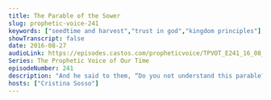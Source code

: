 ```yaml
---
title: The Parable of the Sower
slug: prophetic-voice-241
keywords: ["seedtime and harvest","trust in god","kingdom principles"]
showTranscript: false
date: 2016-08-27
audioLink: https://episodes.castos.com/propheticvoice/TPVOT_E241_16_08_27-28_The_Parable_of_the_Sower.mp3
Series: The Prophetic Voice of Our Time
episodeNumber: 241
description: "And he said to them, “Do you not understand this parable? How then will you understand all the parables? (Mark 4:13 ESV) The parable of the sower: Matthew 13:1-23, Mark 4:1-20, Luke 8:4-15"
hosts: ["Cristina Sosso"]
---
```

